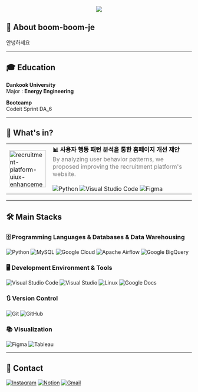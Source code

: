 <div align= "center">
    <img src="https://capsule-render.vercel.app/api?type=waving&color=0:3893cc,100:399e15&height=180&text=Welcome%20🙌&animation=&fontColor=ffffff&fontSize=60" />
</div>

## 👋 About boom-boom-je

안녕하세요

---

## 🎓 Education

**Dankook University**  
Major : **Energy Engineering**  

**Bootcamp**  
Codeit Sprint DA_6

---

## 📃 What's in?

<table>
  <tr>
    <td>
      <a href="https://github.com/boom-boom-je/recruitment-platform-uiux-enhancement" target="_blank">
        <img src="https://private-user-images.githubusercontent.com/217563497/470778457-eeb65e5d-2a39-48dd-a414-1f99736c90a6.png?jwt=eyJhbGciOiJIUzI1NiIsInR5cCI6IkpXVCJ9.eyJpc3MiOiJnaXRodWIuY29tIiwiYXVkIjoicmF3LmdpdGh1YnVzZXJjb250ZW50LmNvbSIsImtleSI6ImtleTUiLCJleHAiOjE3NTM0NDU4NzcsIm5iZiI6MTc1MzQ0NTU3NywicGF0aCI6Ii8yMTc1NjM0OTcvNDcwNzc4NDU3LWVlYjY1ZTVkLTJhMzktNDhkZC1hNDE0LTFmOTk3MzZjOTBhNi5wbmc_WC1BbXotQWxnb3JpdGhtPUFXUzQtSE1BQy1TSEEyNTYmWC1BbXotQ3JlZGVudGlhbD1BS0lBVkNPRFlMU0E1M1BRSzRaQSUyRjIwMjUwNzI1JTJGdXMtZWFzdC0xJTJGczMlMkZhd3M0X3JlcXVlc3QmWC1BbXotRGF0ZT0yMDI1MDcyNVQxMjEyNTdaJlgtQW16LUV4cGlyZXM9MzAwJlgtQW16LVNpZ25hdHVyZT0zY2Q4ZjZkYzVmYzAzZjFjYjA4MTM5MDJjMDc3MzUyMzNjMGI2ZWI1MDc3MzdiNzE2YmNhOWYwMjYxNTA1MjM4JlgtQW16LVNpZ25lZEhlYWRlcnM9aG9zdCJ9.IdYEl2rnS00meuRQ2YRTyBjjYK2II8Xp8DKwwte8hYk" width="100" alt="recruitment-platform-uiux-enhancement-image">
      </a>
    </td>
    <td style="vertical-align: top; padding-left: 10px;">
      <strong>
        <a href="https://github.com/boom-boom-je/recruitment-platform-uiux-enhancement" target="_blank" style="text-decoration: none; color: #000000;">
          📊 사용자 행동 패턴 분석을 통한 홈페이지 개선 제안
        </a>
      </strong><br>
      <span style="color: gray;">
        By analyzing user behavior patterns, we proposed improving the recruitment platform's website.
      </span><br><br>
      <!-- 배지 부분을 Markdown 이미지 문법 대신 HTML <img> 태그로 변경했습니다. -->
      <img src="https://img.shields.io/badge/Python-3776AB?style=for-the-badge&logo=Python&logoColor=white" alt="Python">
      <img src="https://img.shields.io/badge/Visual_Studio_Code-007ACC?style=for-the-badge&logo=visualstudiocode&logoColor=white" alt="Visual Studio Code">
      <img src="https://img.shields.io/badge/Figma-F24E1E?style=for-the-badge&logo=Figma&logoColor=white" alt="Figma">
    </td>
  </tr>
</table>



---

## 🛠️ Main Stacks

### 🗄️ Programming Languages & Databases & Data Warehousing
![Python](https://img.shields.io/badge/Python-3776AB?style=for-the-badge&logo=Python&logoColor=white)
![MySQL](https://img.shields.io/badge/MySQL-017CEE?style=for-the-badge&logo=MySQL&logoColor=white)
![Google Cloud](https://img.shields.io/badge/Google_Cloud-4285F4?style=for-the-badge&logo=googlecloud&logoColor=white)
![Apache Airflow](https://img.shields.io/badge/Apache_Airflow-4479A1?style=for-the-badge&logo=apacheairflow&logoColor=white)
![Google BigQuery](https://img.shields.io/badge/Google_BigQuery-4285F4?style=for-the-badge&logo=googlebigquery&logoColor=white)

### 🖥️ Development Environment & Tools
![Visual Studio Code](https://img.shields.io/badge/Visual_Studio_Code-007ACC?style=for-the-badge&logo=visualstudiocode&logoColor=white)
![Visual Studio](https://img.shields.io/badge/Visual_Studio-5C2D91?style=for-the-badge&logo=visualstudio&logoColor=white)
![Linux](https://img.shields.io/badge/Linux-FCC624?style=for-the-badge&logo=linux&logoColor=black)
![Google Docs](https://img.shields.io/badge/Google_Docs-4285F4?style=for-the-badge&logo=googledocs&logoColor=white)

### 🔃 Version Control
![Git](https://img.shields.io/badge/Git-F05032?style=for-the-badge&logo=git&logoColor=white)
![GitHub](https://img.shields.io/badge/GitHub-181717?style=for-the-badge&logo=github&logoColor=white)

### 📚 Visualization
![Figma](https://img.shields.io/badge/Figma-F24E1E?style=for-the-badge&logo=Figma&logoColor=white)
![Tableau](https://img.shields.io/badge/Tableau-4285F4?style=for-the-badge&logo=Tableau&logoColor=white)

---

## 📌 Contact

[![Instagram](https://img.shields.io/badge/Instagram-E4405F?style=for-the-badge&logo=Instagram&logoColor=white)](#)
[![Notion](https://img.shields.io/badge/Notion-000000?style=for-the-badge&logo=Notion&logoColor=white)](링크)
[![Gmail](https://img.shields.io/badge/Gmail-EA4335?style=for-the-badge&logo=Gmail&logoColor=white)](mailto:wpqja461200@gmail.com)
